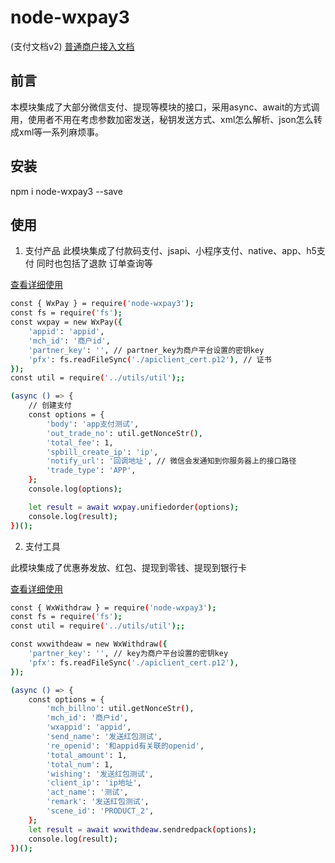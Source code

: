 # node-wxpay3
(支付文档v2)
[普通商户接入文档](https://pay.weixin.qq.com/wiki/doc/api/index.html)

## 前言
本模块集成了大部分微信支付、提现等模块的接口，采用async、await的方式调用，使用者不用在考虑参数加密发送，秘钥发送方式、xml怎么解析、json怎么转成xml等一系列麻烦事。 
## 安装
npm i node-wxpay3 --save

## 使用
1. 支付产品 
此模块集成了付款码支付、jsapi、小程序支付、native、app、h5支付
同时也包括了退款 订单查询等

[查看详细使用](https://github.com/klover2/node-wxpay/blob/master/docs/pay.md)

```bash
const { WxPay } = require('node-wxpay3');
const fs = require('fs');
const wxpay = new WxPay({
    'appid': 'appid',
    'mch_id': '商户id',
    'partner_key': '', // partner_key为商户平台设置的密钥key
    'pfx': fs.readFileSync('./apiclient_cert.p12'), // 证书
});
const util = require('../utils/util');;

(async () => {
    // 创建支付
    const options = {
        'body': 'app支付测试',
        'out_trade_no': util.getNonceStr(),
        'total_fee': 1,
        'spbill_create_ip': 'ip',
        'notify_url': '回调地址', // 微信会发通知到你服务器上的接口路径
        'trade_type': 'APP',
    };
    console.log(options);

    let result = await wxpay.unifiedorder(options);
    console.log(result);
})();
```

2. 支付工具

此模块集成了优惠券发放、红包、提现到零钱、提现到银行卡

[查看详细使用](https://github.com/klover2/node-wxpay/blob/master/docs/withdraw.md)

```bash
const { WxWithdraw } = require('node-wxpay3');
const fs = require('fs');
const util = require('../utils/util');;

const wxwithdeaw = new WxWithdraw({
    'partner_key': '', // key为商户平台设置的密钥key
    'pfx': fs.readFileSync('./apiclient_cert.p12'),
});

(async () => {
    const options = {
        'mch_billno': util.getNonceStr(),
        'mch_id': '商户id',
        'wxappid': 'appid',
        'send_name': '发送红包测试',
        're_openid': '和appid有关联的openid',
        'total_amount': 1,
        'total_num': 1,
        'wishing': '发送红包测试',
        'client_ip': 'ip地址',
        'act_name': '测试',
        'remark': '发送红包测试',
        'scene_id': 'PRODUCT_2',
    };
    let result = await wxwithdeaw.sendredpack(options);
    console.log(result);
})();
```
